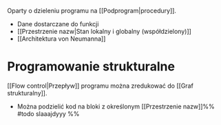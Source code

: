 Oparty o dzieleniu programu na [[Podprogram|procedury]].
- Dane dostarczane do funkcji
- [[Przestrzenie nazw|Stan lokalny i globalny (współdzielony)]]
- [[Architektura von Neumanna]]
# Programowanie strukturalne
[[Flow control|Przepływ]] programu można zredukować do [[Graf strukturalny]].
- Można podzielić kod na bloki z określonym [[Przestrzenie nazw]]%% #todo slaaajdyyy %%